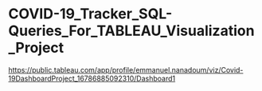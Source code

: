 # COVID-19_Tracker_SQL-Queries_For_TABLEAU_Visualization_Project


https://public.tableau.com/app/profile/emmanuel.nanadoum/viz/Covid-19DashboardProject_16786885092310/Dashboard1
